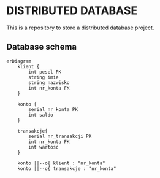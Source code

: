 # DISTRIBUTED DATABASE

This is a repository to store a distributed database project.


## Database schema

```mermaid
erDiagram
    klient {
        int pesel PK
        string imie
        string nazwisko
        int nr_konta FK 
    }

    konto {
        serial nr_konta PK
        int saldo 
    }

    transakcje{
        serial nr_transakcji PK
        int nr_konta FK
        int wartosc
    }

    konto ||--o{ klient : "nr_konta"
    konto ||--o{ transakcje : "nr_konta"

```

